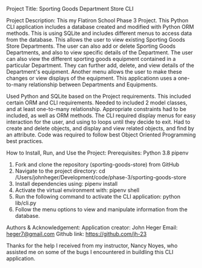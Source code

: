 Project Title: Sporting Goods Department Store CLI

Project Description: This my Flatiron School Phase 3 Project.  This Python CLI application includes a database created and modified with Python ORM methods.  This is using SQLite and includes different menus to access data from the database.  This allows the user to view existing Sporting Goods Store Departments.  The user can also add or delete Sporting Goods Departments, and also to view specific details of the Department.  The user can also view the different sporting goods equipment contained in a particular Department. They can further add, delete, and view details of the Department's equipment.  Another menu allows the user to make these changes or view displays of the equipment.  This applicationn uses a one-to-many relationship between Departments and Equipments.

Used Python and SQLite based on the Project requirements. This included certain ORM and CLI requirements. Needed to included 2 model classes, and at least one-to-many relationship.  Appropriate constraints had to be included, as well as ORM methods.  The CLI required display menus for easy interaction for the user, and using to loops until they decide to exit.  Had to create and delete objects, and display and view related objects, and find by an attribute.  Code was required to follow best Object Oriented Programming best practices.  

How to Install, Run, and Use the Project:
Prerequisites:
Python 3.8 
pipenv

1.  Fork and clone the repository (sporting-goods-store) from GitHub
2.  Navigate to the project directory: cd /Users/johnheger/Development/code/phase-3/sporting-goods-store
3.  Install dependencies using: pipenv install
4.  Activate the virtual environment with: pipenv shell
5.  Run the following command to activate the CLI application: python lib/cli.py
6.  Follow the menu options to view and manipulate information from the database. 

Authors & Acknowledgement:
Application creator: John Heger
Email: heger7@gmail.com
Github link: https://github.com/jh-23

Thanks for the help I received from my instructor, Nancy Noyes, who assisted me on some of the bugs I encountered in buildling this CLI application. 






